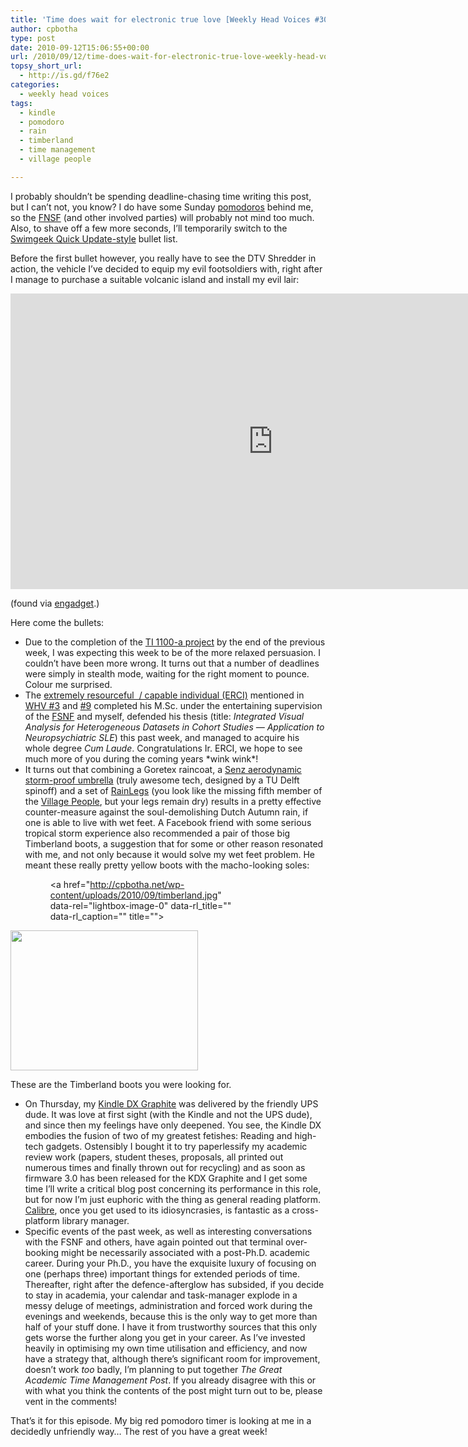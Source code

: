 ```yaml
---
title: 'Time does wait for electronic true love [Weekly Head Voices #30]'
author: cpbotha
type: post
date: 2010-09-12T15:06:55+00:00
url: /2010/09/12/time-does-wait-for-electronic-true-love-weekly-head-voices-30/
topsy_short_url:
  - http://is.gd/f76e2
categories:
  - weekly head voices
tags:
  - kindle
  - pomodoro
  - rain
  - timberland
  - time management
  - village people

---
```

I probably shouldn&#8217;t be spending deadline-chasing time writing this post, but I can&#8217;t not, you know? I do have some Sunday [pomodoros][1] behind me, so the [FNSF][2] (and other involved parties) will probably not mind too much. Also, to shave off a few more seconds, I&#8217;ll temporarily switch to the [Swimgeek Quick Update-style][3] bullet list.

Before the first bullet however, you really have to see the DTV Shredder in action, the vehicle I&#8217;ve decided to equip my evil footsoldiers with, right after I manage to purchase a suitable volcanic island and install my evil lair:

<div class="jetpack-video-wrapper">
  <span class="embed-youtube" style="text-align:center; display: block;"><iframe class='youtube-player' type='text/html' width='840' height='473' src='https://www.youtube.com/embed/Ws8zIHW6Ghk?version=3&#038;rel=1&#038;fs=1&#038;autohide=2&#038;showsearch=0&#038;showinfo=1&#038;iv_load_policy=1&#038;wmode=transparent' allowfullscreen='true' style='border:0;'></iframe></span>
</div>

(found via [engadget][4].)

Here come the bullets:

  * Due to the completion of the [TI 1100-a project][5] by the end of the previous week, I was expecting this week to be of the more relaxed persuasion. I couldn&#8217;t have been more wrong. It turns out that a number of deadlines were simply in stealth mode, waiting for the right moment to pounce. Colour me surprised.
  * The [extremely resourceful  / capable individual (ERCI)][6] mentioned in [WHV #3][7] and [#9][8] completed his M.Sc. under the entertaining supervision of the [FSNF][9] and myself, defended his thesis (title: _Integrated Visual Analysis for Heterogeneous Datasets in Cohort Studies &#8212; Application to Neuropsychiatric SLE_) this past week, and managed to acquire his whole degree _Cum Laude_. Congratulations Ir. ERCI, we hope to see much more of you during the coming years \*wink wink\*!
  * It turns out that combining a Goretex raincoat, a [Senz aerodynamic storm-proof umbrella][10] (truly awesome tech, designed by a TU Delft spinoff) and a set of [RainLegs][11] (you look like the missing fifth member of the <a title="YMCA original by the Village People" href="http://www.youtube.com/watch?v=CS9OO0S5w2k" data-rel="lightbox-video-0">Village People</a>, but your legs remain dry) results in a pretty effective counter-measure against the soul-demolishing Dutch Autumn rain, if one is able to live with wet feet. A Facebook friend with some serious tropical storm experience also recommended a pair of those big Timberland boots, a suggestion that for some or other reason resonated with me, and not only because it would solve my wet feet problem. He meant these really pretty yellow boots with the macho-looking soles:<figure id="attachment_1089" aria-describedby="caption-attachment-1089" style="width: 300px" class="wp-caption aligncenter"><a href="http://cpbotha.net/wp-content/uploads/2010/09/timberland.jpg" data-rel="lightbox-image-0" data-rl\_title="" data-rl\_caption="" title="">

<img data-attachment-id="1089" data-permalink="https://cpbotha.net/2010/09/12/time-does-wait-for-electronic-true-love-weekly-head-voices-30/timberland/" data-orig-file="https://cpbotha.net/wp-content/uploads/2010/09/timberland.jpg" data-orig-size="450,336" data-comments-opened="1" data-image-meta="{&quot;aperture&quot;:&quot;0&quot;,&quot;credit&quot;:&quot;&quot;,&quot;camera&quot;:&quot;&quot;,&quot;caption&quot;:&quot;&quot;,&quot;created_timestamp&quot;:&quot;0&quot;,&quot;copyright&quot;:&quot;&quot;,&quot;focal_length&quot;:&quot;0&quot;,&quot;iso&quot;:&quot;0&quot;,&quot;shutter_speed&quot;:&quot;0&quot;,&quot;title&quot;:&quot;&quot;}" data-image-title="timberland" data-image-description="" data-medium-file="https://cpbotha.net/wp-content/uploads/2010/09/timberland-300x224.jpg" data-large-file="https://cpbotha.net/wp-content/uploads/2010/09/timberland.jpg" class="size-medium wp-image-1089" title="timberland" src="http://cpbotha.net/wp-content/uploads/2010/09/timberland-300x224.jpg" alt="" width="300" height="224" srcset="https://cpbotha.net/wp-content/uploads/2010/09/timberland-300x224.jpg 300w, https://cpbotha.net/wp-content/uploads/2010/09/timberland.jpg 450w" sizes="(max-width: 300px) 85vw, 300px" /></a><figcaption id="caption-attachment-1089" class="wp-caption-text">These are the Timberland boots you were looking for.</figcaption></figure> 

  * On Thursday, my [Kindle DX Graphite][12] was delivered by the friendly UPS dude. It was love at first sight (with the Kindle and not the UPS dude), and since then my feelings have only deepened. You see, the Kindle DX embodies the fusion of two of my greatest fetishes: Reading and high-tech gadgets. Ostensibly I bought it to try paperlessify my academic review work (papers, student theses, proposals, all printed out numerous times and finally thrown out for recycling) and as soon as firmware 3.0 has been released for the KDX Graphite and I get some time I&#8217;ll write a critical blog post concerning its performance in this role, but for now I&#8217;m just euphoric with the thing as general reading platform. [Calibre][13], once you get used to its idiosyncrasies, is fantastic as a cross-platform library manager.
  * Specific events of the past week, as well as interesting conversations with the FSNF and others, have again pointed out that terminal over-booking might be necessarily associated with a post-Ph.D. academic career. During your Ph.D., you have the exquisite luxury of focusing on one (perhaps three) important things for extended periods of time. Thereafter, right after the defence-afterglow has subsided, if you decide to stay in academia, your calendar and task-manager explode in a messy deluge of meetings, administration and forced work during the evenings and weekends, because this is the only way to get more than half of your stuff done. I have it from trustworthy sources that this only gets worse the further along you get in your career. As I&#8217;ve invested heavily in optimising my own time utilisation and efficiency, and now have a strategy that, although there&#8217;s significant room for improvement, doesn&#8217;t work _too_ badly, I&#8217;m planning to put together _The Great Academic Time Management Post_. If you already disagree with this or with what you think the contents of the post might turn out to be, please vent in the comments!

That&#8217;s it for this episode. My big red pomodoro timer is looking at me in a decidedly unfriendly way&#8230; The rest of you have a great week!

 [1]: http://www.pomodorotechnique.com/ "Pomodoro Technique website"
 [2]: /about/weekly-head-voices-abbreviations/ "WHV abbreviation page"
 [3]: http://www.swimgeek.com/blog/ "SwimGeek's blog"
 [4]: http://www.engadget.com/2010/09/12/what-happens-when-you-leave-a-skateboard-and-a-tank-alone-in-a-d/ "engadget post on the DTV Shredder"
 [5]: http://graphics.tudelft.nl/Courses/TI1100A "TI 1100-a website"
 [6]: /about/weekly-head-voices-abbreviations/ "Link to WHV abbreviations page"
 [7]: /2009/09/13/weekly-head-voices-3-powerless-meat-zen-xi-leaves-nfbi-motek/ "Weekly Head Voices #3"
 [8]: /2009/11/23/weekly-head-voices-9-windows-7-geek-o-rama/ "Weekly Head Voices #9"
 [9]: /about/weekly-head-voices-abbreviations/ "WHV abbreviations page"
 [10]: http://www.senzumbrellas.com/ "Senz Umbrellas website"
 [11]: http://rainlegs.com/ "RainLegs website"
 [12]: http://www.amazon.com/Kindle-DX-Wireless-Reader-3G-Global/dp/B002GYWHSQ/ "website Kindle DX graphite"
 [13]: http://calibre-ebook.com/ "Calibre website"